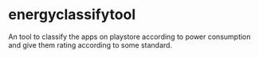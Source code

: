 # energyclassifytool
An tool to classify the apps on playstore according to power consumption and give them rating according to some standard. 
